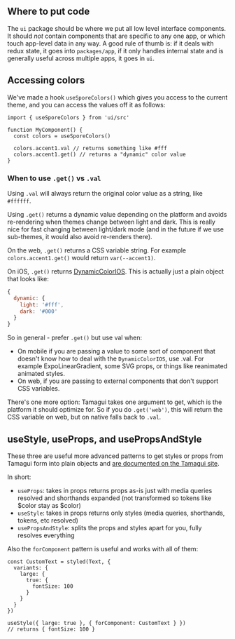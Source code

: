 ## Where to put code

The `ui` package should be where we put all low level interface components. It should *not* contain components that are specific to any one app, or which touch app-level data in any way. A good rule of thumb is: if it deals with redux state, it goes into `packages/app`, if it only handles internal state and is generally useful across multiple apps, it goes in `ui`.

## Accessing colors

We've made a hook `useSporeColors()` which gives you access to the current theme, and you can access the values off it as follows:

```tsx
import { useSporeColors } from 'ui/src'

function MyComponent() {
  const colors = useSporeColors()

  colors.accent1.val // returns something like #fff
  colors.accent1.get() // returns a "dynamic" color value
}
```

### When to use `.get()` vs `.val`

Using `.val` will always return the original color value as a string, like `#ffffff`.

Using `.get()` returns a dynamic value depending on the platform and avoids re-rendering when themes change between light and dark. This is really nice for fast changing between light/dark mode (and in the future if we use sub-themes, it would also avoid re-renders there).

On the web, `.get()` returns a CSS variable string. For example `colors.accent1.get()` would return `var(--accent1)`.

On iOS, `.get()` returns [DynamicColorIOS](https://reactnative.dev/docs/dynamiccolorios). This is actually just a plain object that looks like:

```js
{
  dynamic: {
    light: '#fff',
    dark: '#000'
  }
}
```

So in general - prefer `.get()` but use val when:

- On mobile if you are passing a value to some sort of component that doesn't know how to deal with the `DynamicColorIOS`, use .val. For example ExpoLinearGradient, some SVG props, or things like reanimated animated styles.
- On web, if you are passing to external components that don't support CSS variables.

There's one more option: Tamagui takes one argument to get, which is the platform it should optimize for. So if you do `.get('web')`, this will return the CSS variable on web, but on native falls back to `.val`.

## useStyle, useProps, and usePropsAndStyle

These three are useful more advanced patterns to get styles or props from Tamagui form into plain objects and [are documented on the Tamagui site](https://tamagui.dev/docs/core/exports#useprops).

In short:

- `useProps`: takes in props returns props as-is just with media queries resolved and shorthands expanded (not transformed so tokens like $color stay as $color)
- `useStyle`: takes in props returns only styles (media queries, shorthands, tokens, etc resolved)
- `usePropsAndStyle`: splits the props and styles apart for you, fully resolves everything

Also the `forComponent` pattern is useful and works with all of them:

```tsx
const CustomText = styled(Text, {
  variants: {
    large: {
      true: {
        fontSize: 100
      }
    }
  }
})

useStyle({ large: true }, { forComponent: CustomText } }) 
// returns { fontSize: 100 }
```
